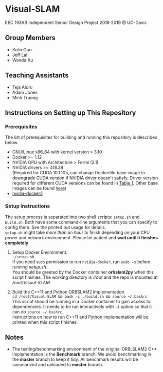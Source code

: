 # Visual-SLAM
EEC 193AB Independent Senior Design Project 2018-2019 @ UC-Davis

## Group Members 
  * Kolin Guo
  * Jeff Lai
  * Wenda Xu
  
## Teaching Assistants
  * Teja Aluru
  * Adam Jones
  * Minh Truong
  
## Instructions on Setting up This Repository
### Prerequisites
The list of prerequisites for building and running this repository is described below. 
* GNU/Linux x86_64 with kernel version > 3.10
* Docker >= 1.12
* NVIDIA GPU with Architecture > Fermi (2.1)
* NVIDIA drivers >= 418.39  
(Required for CUDA 10.1.105, can change Dockerfile base image to downgrade CUDA version if NVIDIA driver doesn't satisfy. Driver version required for different CUDA versions can be found in [Table 1](https://docs.nvidia.com/cuda/cuda-toolkit-release-notes/index.html). Other base images can be found [here](https://hub.docker.com/r/nvidia/cudagl))
* [nvidia-docker2](https://github.com/nvidia/nvidia-docker/wiki/Installation-(version-2.0))

### Setup Instructions
The setup process is separated into two shell scripts: `setup.sh` and `build.sh`. Both have some command-line arguments that you can specify to config them. See the printed out usage for details.   
`setup.sh` might take *more than an hour* to finish depending on your CPU power and network environment. Please be patient and **wait until it finishes completely**. 
1. Setup Docker Environment.  
`./setup.sh`  
If you need `sudo` permission to run `nvidia-docker`, run `sudo -s` before running *setup.sh*.  
You should be greeted by the Docker container **orbslam2py** when this script finishes. The working directory is */root* and the repo is mounted at */root/Visual-SLAM*.  

2. Build the C++11 and Python ORBSLAM2 Implementation.  
`cd /root/Visual-SLAM && bash -i ./build.sh && source ~/.bashrc`  
This script should be running in a Docker container to gain access to dependencies. It needs to be run interactively with `-i` option so that it can do `source ~/.bashrc`.  
Instructions on how to run C++11 and Python implementation will be printed when this script finishes. 


## Notes
  * The testing/benchmarking environment of the original ORB_SLAM2 C++ implementation is the **Benchmark** branch. We avoid benchmarking in the **master** branch to keep it tidy. All benchmark results will be summarized and uploaded to **master** branch. 
